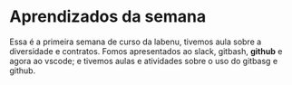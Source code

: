 # Aprendizados da semana
 Essa é a primeira semana de curso da labenu, tivemos aula sobre a diversidade e contratos. Fomos apresentados ao slack, gitbash, **github** e agora ao vscode; e tivemos aulas e atividades sobre o uso do gitbasg e github.